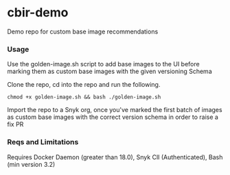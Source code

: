 # cbir-demo
 Demo repo for custom base image recommendations

### Usage

 Use the golden-image.sh script to add base images to the UI before marking them as custom base images with the given versioning Schema

Clone the repo, cd into the repo and run the following.

`chmod +x golden-image.sh && bash ./golden-image.sh`

 Import the repo to a Snyk org, once you've marked the first batch of images as custom base images with the correct version schema in order to raise a fix PR

### Reqs and Limitations

 Requires Docker Daemon (greater than 18.0), Snyk ClI (Authenticated), Bash (min version 3.2)
